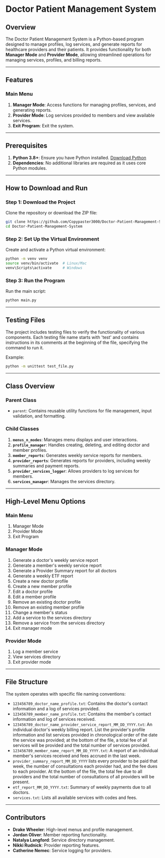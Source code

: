 # Doctor Patient Management System

## Overview
The Doctor Patient Management System is a Python-based program designed to manage profiles, log services, and generate reports for healthcare providers and their patients. It provides functionality for both **Manager Mode** and **Provider Mode**, allowing streamlined operations for managing services, profiles, and billing reports.

---

## Features

### Main Menu
1. **Manager Mode**: Access functions for managing profiles, services, and generating reports.  
2. **Provider Mode**: Log services provided to members and view available services.  
3. **Exit Program**: Exit the system.

---

## Prerequisites

1. **Python 3.8+**: Ensure you have Python installed. [Download Python](https://www.python.org/downloads/)
2. **Dependencies**: No additional libraries are required as it uses core Python modules.

---

## How to Download and Run

### **Step 1: Download the Project**
Clone the repository or download the ZIP file:
```bash
git clone https://github.com/Copypaster3000/Doctor-Patient-Management-System.git
cd Doctor-Patient-Management-System
```

### **Step 2: Set Up the Virtual Environment**
Create and activate a Python virtual environment:
```bash
python -m venv venv
source venv/bin/activate  # Linux/Mac
venv\Scripts\activate     # Windows
```

### **Step 3: Run the Program**
Run the main script:
```bash
python main.py
```

---

## Testing Files
The project includes testing files to verify the functionality of various components. Each testing file name starts with 'test' and contains instructions in its comments at the beginning of the file, specifying the command to run it.

Example:
```bash
python -m unittest test_file.py
```

---

## Class Overview

### **Parent Class**
- `parent`: Contains reusable utility functions for file management, input validation, and formatting.

### **Child Classes**
1. **`menus_n_modes`**: Manages menu displays and user interactions.  
2. **`profile_manager`**: Handles creating, deleting, and editing doctor and member profiles.  
3. **`member_reports`**: Generates weekly service reports for members.  
4. **`provider_reports`**: Generates reports for providers, including weekly summaries and payment reports.  
5. **`provider_services_logger`**: Allows providers to log services for members.  
6. **`services_manager`**: Manages the services directory.

---

## High-Level Menu Options

### Main Menu
1) Manager Mode  
2) Provider Mode  
3) Exit Program  

### Manager Mode
1) Generate a doctor's weekly service report  
2) Generate a member's weekly service report  
3) Generate a Provider Summary report for all doctors  
4) Generate a weekly ETF report  
5) Create a new doctor profile  
6) Create a new member profile  
7) Edit a doctor profile  
8) Edit a member profile  
9) Remove an existing doctor profile  
10) Remove an existing member profile  
11) Change a member's status  
12) Add a service to the services directory  
13) Remove a service from the services directory  
14) Exit manager mode  

### Provider Mode
1) Log a member service  
2) View services directory  
3) Exit provider mode  

---

## File Structure
The system operates with specific file naming conventions:
- `123456789_doctor_name_profile.txt`: Contains the doctor's contact information and a log of services provided.
- `123456789_member_name_profile.txt`: Contains the member's contact information and log of services received.
- `123456789_doctor_name_provider_service_report_MM_DD_YYYY.txt`: An individual doctor's weekly billing report. List the provider's profile information and list services provided in chronological order of the date the service was provided; at the bottom of the file, a total fee of all services will be provided and the total number of services provided.
- `123456789_member_name_report_MM_DD_YYYY.txt`: A report of an individual member's services received and fees accrued in the last week.
- `provider_summary_report_MM_DD_YYYY` lists every provider to be paid that week, the number of consultations each provider had, and the fee dues to each provider. At the bottom of the file, the total fee due to all providers and the total number of consultations of all providers will be present.
- `etf_report_MM_DD_YYYY.txt`: Summary of weekly payments due to all doctors.
- `services.txt`: Lists all available services with codes and fees.

---

## Contributors

- **Drake Wheeler**: High-level menus and profile management.  
- **Jordan Oliver**: Member reporting functionality.  
- **Natalya Langford**: Service directory management.  
- **Nikki Rudnick**: Provider reporting features.  
- **Catherine Nemec**: Service logging for providers. 
